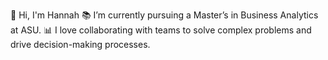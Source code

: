 👋 Hi, I'm Hannah 
📚 I’m currently pursuing a Master’s in Business Analytics at ASU. 
📊 I love collaborating with teams to solve complex problems and drive decision-making processes.

